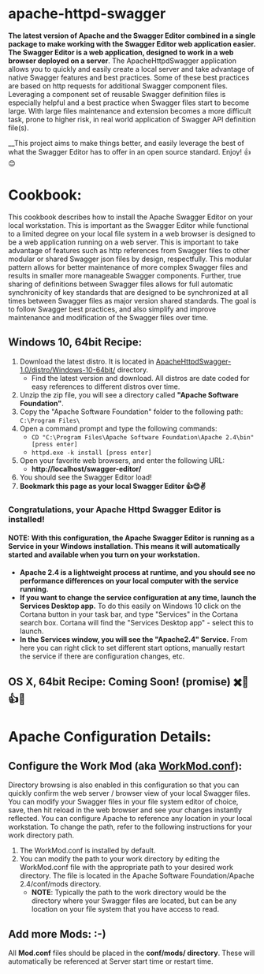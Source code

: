 # apache-httpd-swagger
__The latest version of Apache and the Swagger Editor combined in a single package to make working with the Swagger Editor web application easier.__  __The Swagger Editor is a web application, designed to work in a web browser deployed on a server__.  The ApacheHttpdSwagger application allows you to quickly and easily create a local server and take advantage of native Swagger features and best practices.  Some of these best practices are based on http requests for additional Swagger component files.  Leveraging a component set of reusable Swagger definition files is especially helpful and a best practice when Swagger files start to become large.  With large files maintenance and extension becomes a more difficult task, prone to higher risk, in real world application of Swagger API definition file(s).  

__This project aims to make things better, and easily leverage the best of what the Swagger Editor has to offer in an open source standard.  Enjoy! 👍😊

# Cookbook:
This cookbook describes how to install the Apache Swagger Editor on your local workstation.  This is important as the Swagger Editor while functional to a limited degree on your local file system in a web browser is designed to be a web application running on a web server.  This is important to take advantage of features such as http references from Swagger files to other modular or shared Swagger json files by design, respectfully.  This modular pattern allows for better maintenance of more complex Swagger files and results in smaller more manageable Swagger components.  Further, true sharing of definitions between Swagger files allows for full automatic synchronicity of key standards that are designed to be synchronized at all times between Swagger files as major version shared standards.  The goal is to follow Swagger best practices, and also simplify and improve maintenance and modification of the Swagger files over time.

## Windows 10, 64bit Recipe:
1. Download the latest distro.  It is located in [ApacheHttpdSwagger-1.0/distro/Windows-10-64bit/](https://github.com/asouthwick/ApacheHttpdSwagger/tree/master/ApacheHttpdSwagger-1.0/distro/Windows-10-64bit) directory.  
    * Find the latest version and download.  All distros are date coded for easy references to different distros over time.
1. Unzip the zip file, you will see a directory called __"Apache Software Foundation"__.
1. Copy the "Apache Software Foundation" folder to the following path:  `C:\Program Files\`
1. Open a command prompt and type the following commands:
   * `CD "C:\Program Files\Apache Software Foundation\Apache 2.4\bin" [press enter]`
   * `httpd.exe -k install [press enter]`
1. Open your favorite web browsers, and enter the following URL:
   * __http://localhost/swagger-editor/__
1. You should see the Swagger Editor load!
1. __Bookmark this page as your local Swagger Editor 👍😊✌️__

### Congratulations, your Apache Httpd Swagger Editor is installed!
#### NOTE:  With this configuration, the Apache Swagger Editor is running as a Service in your Windows installation.  This means it will automatically started and available when you turn on your workstation.
* __Apache 2.4 is a lightweight process at runtime, and you should see no performance differences on your local computer with the service running.__
* __If you want to change the service configuration at any time, launch the Services Desktop app.__  To do this easily on Windows 10 click on the Cortana button in your task bar, and type "Services" in the Cortana search box.  Cortana will find the "Services Desktop app" - select this to launch.
* __In the Services window, you will see the "Apache2.4" Service.__  From here you can right click to set different start options, manually restart the service if there are configuration changes, etc.

## OS X, 64bit Recipe: Coming Soon! (promise) ✖️🍎👍😊

# Apache Configuration Details:
## Configure the Work Mod (aka [WorkMod.conf](https://raw.githubusercontent.com/asouthwick/ApacheHttpdSwagger/master/ApacheHttpdSwagger-1.0/build/Windows-10-64bit/Apache%20Software%20Foundation/Apache%202.4/conf/mods/WorkMod.conf)):
Directory browsing is also enabled in this configuration so that you can quickly confirm the web server / browser view of your local Swagger files.  You can modify your Swagger files in your file system editor of choice, save, then hit reload in the web browser and see your changes instantly reflected.  You can configure Apache to reference any location in your local workstation.  To change the path, refer to the following instructions for your work directory path.

1. The WorkMod.conf is installed by default.
1. You can modify the path to your work directory by editing the WorkMod.conf file with the appropriate path to your desired work directory.  The file is located in the Apache Software Foundation/Apache 2.4/conf/mods directory.  
   * __NOTE__: Typically the path to the work directory would be the directory where your Swagger files are located, but can be any location on your file system that you have access to read.

## Add more Mods: :-)
All __Mod.conf__ files should be placed in the __conf/mods/ directory__.  These will automatically be referenced at Server start time or restart time.

